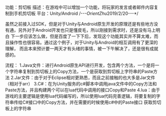 功能：剪切板
描述：在游戏中可以增加一个功能，将玩家的发言或者邮件内容复制到手机剪切板
平台：Unity/Android
/*---OrientZhu*2019/2/20---*/

虽然之前接入过SDK，但是对于Unity与Android原生开发的原理还是有些地方没有通，另外对于Android开发也只是懂皮毛，所以刚接到需求时，还是没有马上明白
下一步应该怎么做，但是百度了一下下后，发现这个功能其实并不算太难，而且操作性也很容易。通过这个例子，对于Unity与Android的相互调用有了更深的理解，
而且本来预计要一两天才有头绪的事情，被一下午解决了，还是很有成就感的。

流程：
  1.Java文件：进行Android原生API进行开发，包含两个方法，一个是将一个字符串复制到剪切板上的Copy方法，一个是获取到剪切板上字符串的Paste方法
  2.Jar文件：由于对于Eclipse相对更熟悉，而且之前接触的也大多是Jar文件（相对于arr）
  3.C#：在为Unity服务的c#脚本中调用java文件中的Copy方法和Paste方法，并且构建两个可以在lua代码中调用的接口Copy和Paste
  4.lua：由于游戏的主要逻辑是使用lua代码编写的，所以使用lua代码完善逻辑，将要复制的字符串传给C#接口中的Copy方法，并在需要的时候使用c#中的Paste接口
  获取剪切板上的字符串

